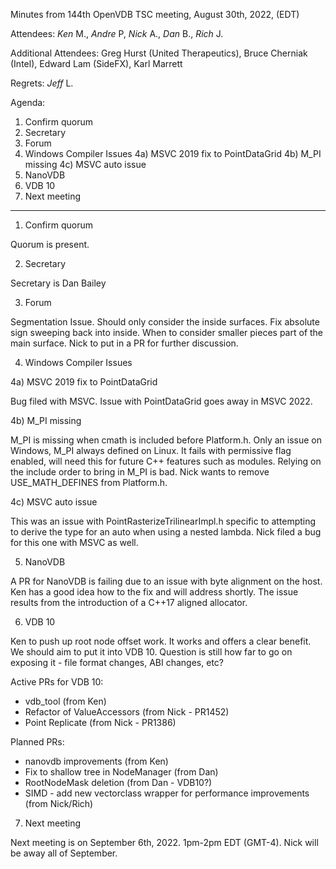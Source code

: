 Minutes from 144th OpenVDB TSC meeting, August 30th, 2022, (EDT)

Attendees: *Ken* M., *Andre* P, *Nick* A., *Dan* B., *Rich* J.

Additional Attendees: Greg Hurst (United Therapeutics), Bruce Cherniak (Intel),
Edward Lam (SideFX), Karl Marrett

Regrets: *Jeff* L.

Agenda:

1) Confirm quorum
2) Secretary
3) Forum
4) Windows Compiler Issues
4a) MSVC 2019 fix to PointDataGrid
4b) M_PI missing
4c) MSVC auto issue
5) NanoVDB
6) VDB 10
7) Next meeting

--------------------

1) Confirm quorum

Quorum is present.

2) Secretary

Secretary is Dan Bailey

3) Forum

Segmentation Issue. Should only consider the inside surfaces. Fix absolute sign
sweeping back into inside. When to consider smaller pieces part of the main
surface. Nick to put in a PR for further discussion.

4) Windows Compiler Issues

4a) MSVC 2019 fix to PointDataGrid

Bug filed with MSVC. Issue with PointDataGrid goes away in MSVC 2022.

4b) M_PI missing

M_PI is missing when cmath is included before Platform.h. Only an issue on
Windows, M_PI always defined on Linux. It fails with permissive flag enabled,
will need this for future C++ features such as modules. Relying on the include
order to bring in M_PI is bad. Nick wants to remove USE_MATH_DEFINES from
Platform.h.

4c) MSVC auto issue

This was an issue with PointRasterizeTrilinearImpl.h specific to attempting to
derive the type for an auto when using a nested lambda. Nick filed a bug for
this one with MSVC as well.

5) NanoVDB

A PR for NanoVDB is failing due to an issue with byte alignment on the host. Ken
has a good idea how to the fix and will address shortly. The issue results from
the introduction of a C++17 aligned allocator.

6) VDB 10

Ken to push up root node offset work. It works and offers a clear benefit. We
should aim to put it into VDB 10. Question is still how far to go on exposing
it - file format changes, ABI changes, etc?

Active PRs for VDB 10:

* vdb_tool (from Ken)
* Refactor of ValueAccessors (from Nick - PR1452)
* Point Replicate (from Nick - PR1386)

Planned PRs:

* nanovdb improvements (from Ken)
* Fix to shallow tree in NodeManager (from Dan)
* RootNodeMask deletion (from Dan - VDB10?)
* SIMD - add new vectorclass wrapper for performance improvements
  (from Nick/Rich)

7) Next meeting

Next meeting is on September 6th, 2022. 1pm-2pm EDT (GMT-4). Nick will be away
all of September.
